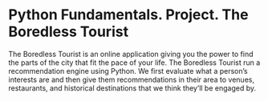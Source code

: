 # Python Fundamentals. Project. The Boredless Tourist

The Boredless Tourist is an online application giving you the power to find the parts of the city that fit the pace of your life. The Boredless Tourist run a recommendation engine using Python. We first evaluate what a person’s interests are and then give them recommendations in their area to venues, restaurants, and historical destinations that we think they’ll be engaged by.

